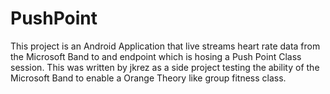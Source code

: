 # PushPoint
This project is an Android Application that live streams heart rate data from the Microsoft Band to and endpoint which is hosing a Push Point Class session. This was written by jkrez as a side project testing the ability of the Microsoft Band to enable a Orange Theory like group fitness class.
